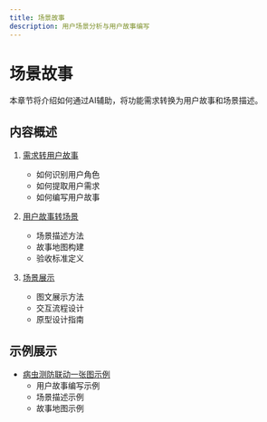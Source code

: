 ```yaml
---
title: 场景故事
description: 用户场景分析与用户故事编写
---
```


# 场景故事

本章节将介绍如何通过AI辅助，将功能需求转换为用户故事和场景描述。

## 内容概述

1. [需求转用户故事](./requirements-to-stories.md)
   - 如何识别用户角色
   - 如何提取用户需求
   - 如何编写用户故事

2. [用户故事转场景](./stories-to-scenarios.md)
   - 场景描述方法
   - 故事地图构建
   - 验收标准定义

3. [场景展示](./presentation.md)
   - 图文展示方法
   - 交互流程设计
   - 原型设计指南

## 示例展示

- [病虫测防联动一张图示例](./pest-prevention-example.md)
  - 用户故事编写示例
  - 场景描述示例
  - 故事地图示例 